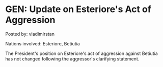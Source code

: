 # GEN: Update on Esteriore's Act of Aggression

Posted by: vladimirstan

Nations involved: Esteriore, Betiutia

The President's position on Esteriore's act of aggression against Betiutia has not changed following the aggressor's clarifying statement.